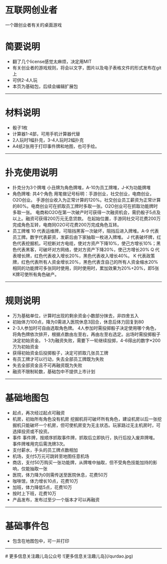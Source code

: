 # 互联网创业者
一个跟创业者有关的桌面游戏

# 简要说明

* 翻了几个license感觉太麻烦，决定用MIT
* 有关创业者的游戏规则，将会以文字，图片以及电子表格文件的形式发布在git上
* 可供2-4人玩
* 本页为基础包，后续会编辑扩展包

<hr>

# 材料说明

* 骰子1枚
* 计算器1-4部，可用手机计算器代替
* 2人玩时1幅扑克，3-4人玩时2幅扑克
* A4纸2张用于打印事件牌和地图，也可手绘。

<hr>

# 扑克使用说明
* 扑克分为3个牌堆
   小丑牌为角色牌堆，A-10为员工牌堆，J-K为功能牌堆
* 角色牌堆: 共4个角色
  用笔做记号标明：手游创业，社交创业，电商创业，O2O创业。
   手游创业收入为正常计算的120%。社交创业员工薪资为正常计算的80%。电商创业可在抓取员工牌时多取一张。O2O创业可在抓取功能牌时多取一张。
   电商和O2O在第一次破产时可获得一次融资机会，需扔骰子5点及以上。融资可获得200万元无息贷款。
  在起始位置，手游同社交可花费200万完成角色互转，电商同O2O可花费200万完成角色互转。
* 员工牌堆
  10 代表运维牌，可阻挡黑客一次破坏，阻挡后进入牌堆。A-9 代表员工牌。数字代表薪资，发薪后由下家抽取一枚进入牌堆。
  J 代表破坏牌，红色代表挖掘机，可挖断对方电缆，使对方资产下降10%，使己方增长10%；黑色代表黑客，可破坏对方网络，使对方资产下降20%，使己方增长20%
  Q 代表增长牌，红色代表收入增长20%，黑色代表收入增长40%。
  K 代表政策牌，红色代表所有人资金增长20%，黑色代表含自己的所有人资金缩水20%
  相同的功能牌可多张同时使用，同时使用时，累加效果为20%+20%，即5张K牌可使所有角色破产。

<hr>

# 规则说明
* 万为基础单位，计算时出现的剩余资金小数部分抹去，非四舍五入
* 初始体力100点，降为0需进入医院休息3回合，休息后体力回复到80
* 2-3人参加时可自由选取角色牌。
  4人参加时需投掷骰子决定使用哪个角色，将角色牌依次排开，根据点数由左至右，再由左至右选定。出场时需投掷骰子决定初始资金。
  1-3为融资失败，需要下一轮继续投掷，4-6得出的数字*200万为初始资金
* 获得初始资金后投掷骰子，决定可抓取几张员工牌
* 有员工牌才可以行动，失去全部员工牌既为失败
* 失去全部资金且不可再融资既为失败
* 融资不限制轮数，基础包中不提供上市计划

<hr>

# 基础地图包
* 起点，再次经过起点可融资
* 机房，初始所有角色没有机房
  挖掘机将可破坏所有角色，建设机房以后一张挖掘机只能破坏一个机房，但可使机房变为无主状态。玩家路过无主机房时，可选择投资或不投资。
* 事件
  事件牌，按顺序抓取事件牌，抓取后立即执行，执行后投入废弃牌堆。
  事件牌堆用完后需洗牌3次。
* 支付薪水，手头的员工牌点数相加
* 机场，支付5万元可跳转至地图任意机场
* 商店，支付50万购买一张功能牌，从牌堆中抽取，但不受角色技能加持的影响，仅能抽取一张
* 医院，体力降为0则需传送至医院休息，花费50万
* 咖啡馆，体力增长10点，花费10万
* 加班，体力降低5点，花费10万
* 按时上下班，花费10万
* 产品发布，发布过至少一个版本才可以再融资

<hr>

# 基础事件包
* 包含在地图包中，可一并打印


<hr>
# 更多信息关注趣儿岛公众号
![更多信息关注趣儿岛](/qurdao.jpg)
